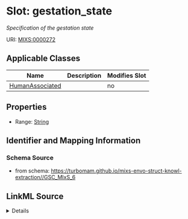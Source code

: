 # Slot: gestation_state


_Specification of the gestation state_



URI: [MIXS:0000272](https://w3id.org/mixs/0000272)



<!-- no inheritance hierarchy -->




## Applicable Classes

| Name | Description | Modifies Slot |
| --- | --- | --- |
[HumanAssociated](HumanAssociated.md) |  |  no  |







## Properties

* Range: [String](String.md)





## Identifier and Mapping Information







### Schema Source


* from schema: https://turbomam.github.io/mixs-envo-struct-knowl-extraction//GSC_MIxS_6




## LinkML Source

<details>
```yaml
name: gestation_state
description: Specification of the gestation state
title: amniotic fluid/gestation state
from_schema: https://turbomam.github.io/mixs-envo-struct-knowl-extraction//GSC_MIxS_6
rank: 1000
slot_uri: MIXS:0000272
multivalued: false
alias: gestation_state
domain_of:
- HumanAssociated
range: string
required: false
recommended: false

```
</details>
